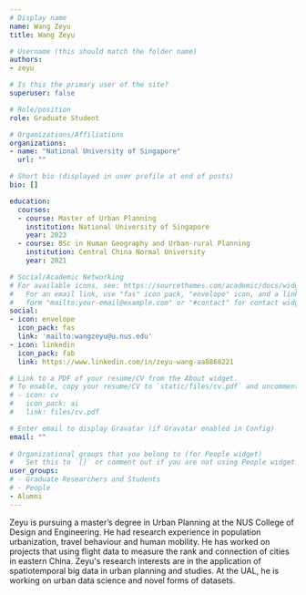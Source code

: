 ```yaml
---
# Display name
name: Wang Zeyu
title: Wang Zeyu

# Username (this should match the folder name)
authors:
- zeyu

# Is this the primary user of the site?
superuser: false

# Role/position
role: Graduate Student

# Organizations/Affiliations
organizations:
- name: "National University of Singapore"
  url: ""

# Short bio (displayed in user profile at end of posts)
bio: []

education:
  courses:
  - course: Master of Urban Planning
    institution: National University of Singapore
    year: 2023
  - course: BSc in Human Geography and Urban-rural Planning
    institution: Central China Normal University
    year: 2021

# Social/Academic Networking
# For available icons, see: https://sourcethemes.com/academic/docs/widgets/#icons
#   For an email link, use "fas" icon pack, "envelope" icon, and a link in the
#   form "mailto:your-email@example.com" or "#contact" for contact widget.
social:
- icon: envelope
  icon_pack: fas
  link: 'mailto:wangzeyu@u.nus.edu'
- icon: linkedin
  icon_pack: fab
  link: https://www.linkedin.com/in/zeyu-wang-aa8868221

# Link to a PDF of your resume/CV from the About widget.
# To enable, copy your resume/CV to `static/files/cv.pdf` and uncomment the lines below.  
# - icon: cv
#   icon_pack: ai
#   link: files/cv.pdf

# Enter email to display Gravatar (if Gravatar enabled in Config)
email: ""
  
# Organizational groups that you belong to (for People widget)
#   Set this to `[]` or comment out if you are not using People widget.  
user_groups:
# - Graduate Researchers and Students
# - People
- Alumni
---
```


Zeyu is pursuing a master’s degree in Urban Planning at the NUS College of Design and Engineering.
He had research experience in population urbanization, travel behaviour and human mobility.
He has worked on projects that using flight data to measure the rank and connection of cities in eastern China.
Zeyu's research interests are in the application of spatiotemporal big data in urban planning and studies.
At the UAL, he is working on urban data science and novel forms of datasets.
